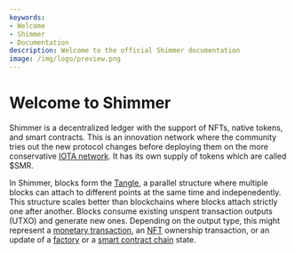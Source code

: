 ```yaml
---
keywords:
- Welcome
- Shimmer
- Documentation
description: Welcome to the official Shimmer documentation
image: /img/logo/preview.png
---
```


# Welcome to Shimmer

Shimmer is a decentralized ledger with the support of NFTs, native tokens, and smart contracts. This is an innovation network where the community tries out the new protocol changes before deploying them on the more conservative [IOTA network](https://wiki.iota.org). It has its own supply of tokens which are called $SMR.

In Shimmer, blocks form the [Tangle](./explanations/ledger/tangle.md), a parallel structure where multiple blocks can attach to different points at the same time and indepenedently. This structure scales better than blockchains where blocks attach strictly one after another. Blocks consume existing unspent transaction outputs (UTXO) and generate new ones. Depending on the output type, this might represent a [monetary transaction](./explanations/ledger/simple_transfers.md), an [NFT](./explanations/ledger/nft.md) ownership transaction, or an update of a [factory](./explanations/ledger/foundry.md) or a [smart contract chain](./explanations/what_is_stardust/sc_support.md) state.